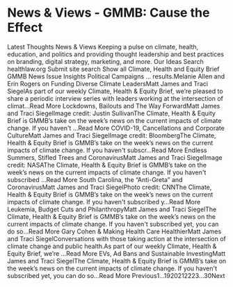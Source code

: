 # News & Views - GMMB: Cause the Effect


Latest Thoughts 
News & Views 
Keeping a pulse on climate, health, education, and politics and providing thought leadership and best practices on branding, digital strategy, marketing, and more. 
Our Ideas
Search healthlaw.org
Submit site search
Show all
Climate, Health and Equity Brief
GMMB News
Issue Insights
Political Campaigns
… results.Melanie Allen and Erin Rogers on Funding Diverse Climate LeadersMatt James and Traci SiegelAs part of our weekly Climate, Health & Equity Brief, we’re pleased to share a periodic interview series with leaders working at the intersection of climat…Read More Lockdowns, Bailouts and The Way ForwardMatt James and Traci SiegelImage credit: Justin SullivanThe Climate, Health & Equity Brief is GMMB’s take on the week’s news on the current impacts of climate change. If you haven't …Read More COVID-19, Cancellations and Corporate CultureMatt James and Traci SiegelImage credit: BloombergThe Climate, Health & Equity Brief is GMMB’s take on the week’s news on the current impacts of climate change. If you haven't subscr…Read More Endless Summers, Stifled Trees and CoronavirusMatt James and Traci SiegelImage credit: NASAThe Climate, Health & Equity Brief is GMMB’s take on the week’s news on the current impacts of climate change. If you haven't subscribed …Read More South Carolina, the “Anti-Greta” and CoronavirusMatt James and Traci SiegelPhoto credit: CNNThe Climate, Health & Equity Brief is GMMB’s take on the week’s news on the current impacts of climate change. If you haven't subscribed y…Read More Leukemia, Budget Cuts and PhilanthropyMatt James and Traci SiegelThe Climate, Health & Equity Brief is GMMB’s take on the week’s news on the current impacts of climate change. If you haven't subscribed yet, you can do so…Read More Gary Cohen & Making Health Care HealthierMatt James and Traci SiegelConversations with those taking action at the intersection of climate change and public health.As part of our weekly Climate, Health & Equity Brief, we’re …Read More EVs, Ad Bans and Sustainable InvestingMatt James and Traci SiegelThe Climate, Health & Equity Brief is GMMB’s take on the week’s news on the current impacts of climate change. If you haven't subscribed yet, you can do so…Read More 
 Previous1…1920212223…30Next 
 
